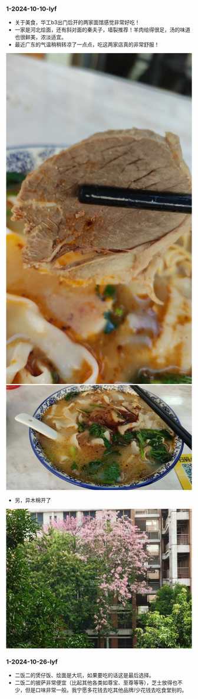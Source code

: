 ### 1-2024-10-10-lyf
- 关于美食，华工b3出门后开的两家面馆感觉非常好吃！
- 一家是河北烩面，还有斜对面的秦夫子，墙裂推荐！羊肉给得很足，汤的味道也很鲜美，浓淡适宜。
- 最近广东的气温稍稍转凉了一点点，吃这两家店真的非常舒服！

![yangrou_1](/img/yangrouhuimian_1.jpg)
![yangrou_2](/img/yangrouhuimian_2.jpg)

- 另，异木棉开了

![mumian](/img/yimumian.jpg)

### 1-2024-10-26-lyf
- 二饭二的煲仔饭、烩面是大坑，如果要吃的话这是最后选择。
- 二饭二的披萨非常便宜（比起其他各类如尊宝、至尊等等），芝士放得也不少，但是口味非常一般。我宁愿多花钱去吃其他品牌/少花钱去吃食堂别的。